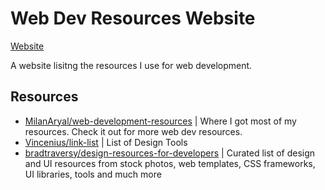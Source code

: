 # Web Dev Resources Website 

[Website](https://tiger-fish.github.io/web-dev-resources/) 

A website lisitng the resources I use for web development. 

## Resources
 * [MilanAryal/web-development-resources](https://github.com/MilanAryal/web-development-resources) | Where I got most of my resources. Check it out for more web dev resources.
 * [Vincenius/link-list](https://github.com/Vincenius/link-list) | List of Design Tools
 * [bradtraversy/design-resources-for-developers](https://github.com/bradtraversy/design-resources-for-developers) | Curated list of design and UI resources from stock photos, web templates, CSS frameworks, UI libraries, tools and much more

